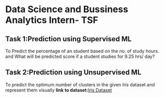 # Data Science and Bussiness Analytics Intern- TSF
## Task 1:Prediction using Supervised ML
  To Predict the percentage of an student based on the no. of study hours.
  and What will be predicted score if a student studies for 9.25 hrs/ day?
  
## Task 2:Prediction using Unsupervised ML
   To predict the optimum number of clusters in the given Iris dataset and represent them visually
   **link to dataset:**[Iris Dataset](https://drive.google.com/file/d/11Iq7YvbWZbt8VXjfm06brx66b10YiwK-/view)
  
  
  
   
   
